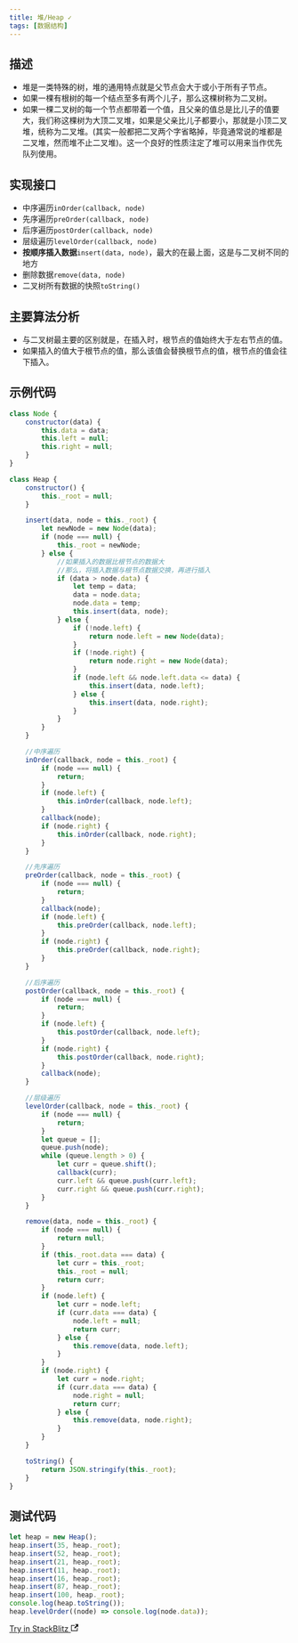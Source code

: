 ```yaml
---
title: 堆/Heap ✓
tags: [数据结构]
---
```


## 描述

- 堆是一类特殊的树，堆的通用特点就是父节点会大于或小于所有子节点。
- 如果一棵有根树的每一个结点至多有两个儿子，那么这棵树称为二叉树。
- 如果一棵二叉树的每一个节点都带着一个值，且父亲的值总是比儿子的值要大，我们称这棵树为大顶二叉堆，如果是父亲比儿子都要小，那就是小顶二叉堆，统称为二叉堆。(其实一般都把二叉两个字省略掉，毕竟通常说的堆都是二叉堆，然而堆不止二叉堆)。这一个良好的性质注定了堆可以用来当作优先队列使用。

<!-- more -->

## 实现接口

- 中序遍历`inOrder(callback, node)`
- 先序遍历`preOrder(callback, node)`
- 后序遍历`postOrder(callback, node)`
- 层级遍历`levelOrder(callback, node)`
- **按顺序插入数据**`insert(data, node)`，最大的在最上面，这是与二叉树不同的地方
- 删除数据`remove(data, node)`
- 二叉树所有数据的快照`toString()`

## 主要算法分析

- 与二叉树最主要的区别就是，在插入时，根节点的值始终大于左右节点的值。
- 如果插入的值大于根节点的值，那么该值会替换根节点的值，根节点的值会往下插入。

## 示例代码

```js
class Node {
    constructor(data) {
        this.data = data;
        this.left = null;
        this.right = null;
    }
}

class Heap {
    constructor() {
        this._root = null;
    }

    insert(data, node = this._root) {
        let newNode = new Node(data);
        if (node === null) {
            this._root = newNode;
        } else {
            //如果插入的数据比根节点的数据大
            //那么，将插入数据与根节点数据交换，再进行插入
            if (data > node.data) {
                let temp = data;
                data = node.data;
                node.data = temp;
                this.insert(data, node);
            } else {
                if (!node.left) {
                    return node.left = new Node(data);
                }
                if (!node.right) {
                    return node.right = new Node(data);
                }
                if (node.left && node.left.data <= data) {
                    this.insert(data, node.left);
                } else {
                    this.insert(data, node.right);
                }
            }
        }
    }

    //中序遍历
    inOrder(callback, node = this._root) {
        if (node === null) {
            return;
        }
        if (node.left) {
            this.inOrder(callback, node.left);
        }
        callback(node);
        if (node.right) {
            this.inOrder(callback, node.right);
        }
    }

    //先序遍历
    preOrder(callback, node = this._root) {
        if (node === null) {
            return;
        }
        callback(node);
        if (node.left) {
            this.preOrder(callback, node.left);
        }
        if (node.right) {
            this.preOrder(callback, node.right);
        }
    }

    //后序遍历
    postOrder(callback, node = this._root) {
        if (node === null) {
            return;
        }
        if (node.left) {
            this.postOrder(callback, node.left);
        }
        if (node.right) {
            this.postOrder(callback, node.right);
        }
        callback(node);
    }

    //层级遍历
    levelOrder(callback, node = this._root) {
        if (node === null) {
            return;
        }
        let queue = [];
        queue.push(node);
        while (queue.length > 0) {
            let curr = queue.shift();
            callback(curr);
            curr.left && queue.push(curr.left);
            curr.right && queue.push(curr.right);
        }
    }

    remove(data, node = this._root) {
        if (node === null) {
            return null;
        }
        if (this._root.data === data) {
            let curr = this._root;
            this._root = null;
            return curr;
        }
        if (node.left) {
            let curr = node.left;
            if (curr.data === data) {
                node.left = null;
                return curr;
            } else {
                this.remove(data, node.left);
            }
        }
        if (node.right) {
            let curr = node.right;
            if (curr.data === data) {
                node.right = null;
                return curr;
            } else {
                this.remove(data, node.right);
            }
        }
    }

    toString() {
        return JSON.stringify(this._root);
    }
}
```

## 测试代码

```js
let heap = new Heap();
heap.insert(35, heap._root);
heap.insert(52, heap._root);
heap.insert(21, heap._root);
heap.insert(11, heap._root);
heap.insert(16, heap._root);
heap.insert(87, heap._root);
heap.insert(100, heap._root);
console.log(heap.toString());
heap.levelOrder((node) => console.log(node.data));
```

<a class="stackblitz" href="https://stackblitz.com/edit/node-wps8mf?file=data-structure%2F2Fheap.js">Try in StackBlitz <svg width="13.5" height="13.5" aria-hidden="true" viewBox="0 0 24 24" class="iconExternalLink_node_modules-@docusaurus-theme-classic-lib-next-theme-IconExternalLink-styles-module"><path fill="currentColor" d="M21 13v10h-21v-19h12v2h-10v15h17v-8h2zm3-12h-10.988l4.035 4-6.977 7.07 2.828 2.828 6.977-7.07 4.125 4.172v-11z"></path></svg></a>
